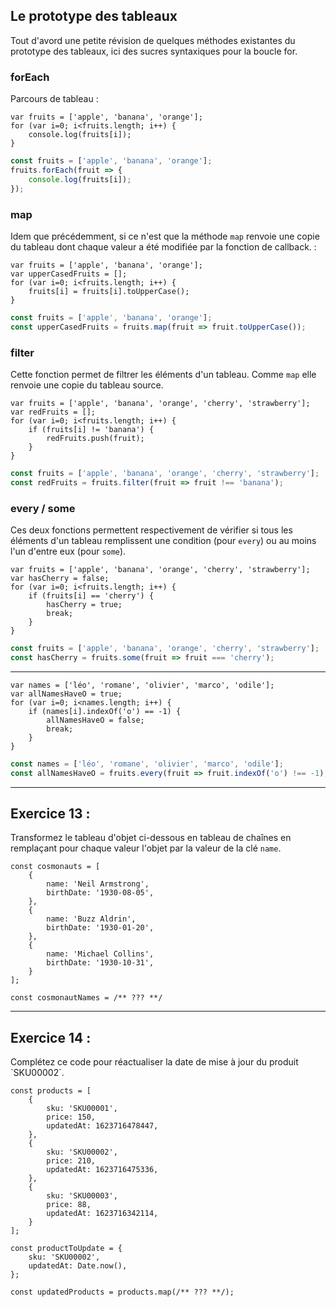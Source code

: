 ## Le prototype des tableaux

Tout d'avord une petite révision de quelques méthodes existantes du prototype des tableaux, ici des sucres syntaxiques pour la boucle for.

### forEach

Parcours de tableau :

```javascript_before
var fruits = ['apple', 'banana', 'orange'];
for (var i=0; i<fruits.length; i++) {
    console.log(fruits[i]);
} 
```

```javascript
const fruits = ['apple', 'banana', 'orange'];
fruits.forEach(fruit => {
    console.log(fruits[i]);
});
```
### map

Idem que précédemment, si ce n'est que la méthode `map` renvoie une copie du tableau dont chaque valeur a été modifiée par la fonction de callback.  :

```javascript_before
var fruits = ['apple', 'banana', 'orange'];
var upperCasedFruits = [];
for (var i=0; i<fruits.length; i++) {
    fruits[i] = fruits[i].toUpperCase();
} 
```

```javascript
const fruits = ['apple', 'banana', 'orange'];
const upperCasedFruits = fruits.map(fruit => fruit.toUpperCase());
```

### filter

Cette fonction permet de filtrer les éléments d'un tableau. Comme `map` elle renvoie une copie du tableau source.

```javascript_before
var fruits = ['apple', 'banana', 'orange', 'cherry', 'strawberry'];
var redFruits = [];
for (var i=0; i<fruits.length; i++) {
    if (fruits[i] != 'banana') {
        redFruits.push(fruit);
    }
} 
```

```javascript
const fruits = ['apple', 'banana', 'orange', 'cherry', 'strawberry'];
const redFruits = fruits.filter(fruit => fruit !== 'banana');
```

### every / some

Ces deux fonctions permettent respectivement de vérifier si tous les éléments d'un tableau remplissent une condition (pour `every`) ou au moins l'un d'entre eux (pour `some`).

```javascript_before
var fruits = ['apple', 'banana', 'orange', 'cherry', 'strawberry'];
var hasCherry = false;
for (var i=0; i<fruits.length; i++) {
    if (fruits[i] == 'cherry') {
        hasCherry = true;
        break;
    }
} 
```

```javascript
const fruits = ['apple', 'banana', 'orange', 'cherry', 'strawberry'];
const hasCherry = fruits.some(fruit => fruit === 'cherry');
```

---

```javascript_before
var names = ['léo', 'romane', 'olivier', 'marco', 'odile'];
var allNamesHaveO = true;
for (var i=0; i<names.length; i++) {
    if (names[i].indexOf('o') == -1) {
        allNamesHaveO = false;
        break;
    }
} 
```

```javascript
const names = ['léo', 'romane', 'olivier', 'marco', 'odile'];
const allNamesHaveO = fruits.every(fruit => fruit.indexOf('o') !== -1);
```

---

## Exercice 13 :
<div role="alert" class="alert alert-info show">
    Transformez le tableau d'objet ci-dessous en tableau de chaînes en remplaçant pour chaque valeur l'objet par la valeur de la clé <code>name</code>.  
</div>

```javascript_exercise13
const cosmonauts = [
    {
        name: 'Neil Armstrong',
        birthDate: '1930-08-05',
    }, 
    {
        name: 'Buzz Aldrin',
        birthDate: '1930-01-20',
    },
    {
        name: 'Michael Collins',
        birthDate: '1930-10-31',
    }
];

const cosmonautNames = /** ??? **/
```

---

## Exercice 14 :
<div role="alert" class="alert alert-info show">
    Complétez ce code pour réactualiser la date de mise à jour du produit `SKU00002`.  
</div>

```javascript_exercise14
const products = [
    {
        sku: 'SKU00001',
        price: 150,
        updatedAt: 1623716478447,
    }, 
    {
        sku: 'SKU00002',
        price: 210,
        updatedAt: 1623716475336,
    },
    {
        sku: 'SKU00003',
        price: 88,
        updatedAt: 1623716342114,
    }
];

const productToUpdate = {
    sku: 'SKU00002',
    updatedAt: Date.now(),
};

const updatedProducts = products.map(/** ??? **/);
```
